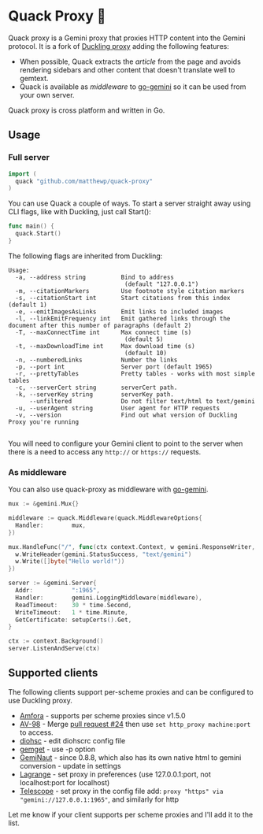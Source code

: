 # Quack Proxy 🦆

Quack proxy is a Gemini proxy that proxies HTTP content into the Gemini protocol. It is a fork of [Duckling proxy](https://github.com/LukeEmmet/duckling-proxy) adding the following features:

* When possible, Quack extracts the *article* from the page and avoids rendering sidebars and other content that doesn't translate well to gemtext.
* Quack is available as *middleware* to [go-gemini](https://git.sr.ht/~adnano/go-gemini) so it can be used from your own server.

Quack proxy is cross platform and written in Go.

## Usage

### Full server

```go
import (
  quack "github.com/matthewp/quack-proxy"
)
```

You can use Quack a couple of ways. To start a server straight away using CLI flags, like with Duckling, just call Start():

```go
func main() {
  quack.Start()
}
```

The following flags are inherited from Duckling:

```
Usage:
  -a, --address string          Bind to address
                                 (default "127.0.0.1")
  -m, --citationMarkers         Use footnote style citation markers
  -s, --citationStart int       Start citations from this index (default 1)
  -e, --emitImagesAsLinks       Emit links to included images
  -l, --linkEmitFrequency int   Emit gathered links through the document after this number of paragraphs (default 2)
  -T, --maxConnectTime int      Max connect time (s)
                                 (default 5)
  -t, --maxDownloadTime int     Max download time (s)
                                 (default 10)
  -n, --numberedLinks           Number the links
  -p, --port int                Server port (default 1965)
  -r, --prettyTables            Pretty tables - works with most simple tables
  -c, --serverCert string       serverCert path.
  -k, --serverKey string        serverKey path.
      --unfiltered              Do not filter text/html to text/gemini
  -u, --userAgent string        User agent for HTTP requests
  -v, --version                 Find out what version of Duckling Proxy you're running
  
```

You will need to configure your Gemini client to point to the server when there is a need to access any <code>http://</code> or <code>https://</code> requests.

### As middleware

You can also use quack-proxy as middleware with [go-gemini](https://git.sr.ht/~adnano/go-gemini).

```go
mux := &gemini.Mux{}

middleware := quack.Middleware(quack.MiddlewareOptions{
  Handler:        mux,
})

mux.HandleFunc("/", func(ctx context.Context, w gemini.ResponseWriter, r *gemini.Request) {
  w.WriteHeader(gemini.StatusSuccess, "text/gemini")
  w.Write([]byte("Hello world!"))
})

server := &gemini.Server{
  Addr:           ":1965",
  Handler:        gemini.LoggingMiddleware(middleware),
  ReadTimeout:    30 * time.Second,
  WriteTimeout:   1 * time.Minute,
  GetCertificate: setupCerts().Get,
}

ctx := context.Background()
server.ListenAndServe(ctx)
```

## Supported clients

The following clients support per-scheme proxies and can be configured to use Duckling proxy.

* [Amfora](https://github.com/makeworld-the-better-one/amfora) - supports per scheme proxies since v1.5.0
* [AV-98](https://tildegit.org/solderpunk/AV-98)  - Merge [pull request #24](https://tildegit.org/solderpunk/AV-98/pulls/24) then use `set http_proxy machine:port` to access. 
* [diohsc](https://repo.or.cz/diohsc.git) - edit diohscrc config file
* [gemget](https://github.com/makeworld-the-better-one/gemget) - use -p option
* [GemiNaut](https://github.com/LukeEmmet/GemiNaut) - since 0.8.8, which also has its own native html to gemini conversion - update in settings
* [Lagrange](https://git.skyjake.fi/skyjake/lagrange) - set proxy in preferences (use 127.0.0.1:port, not localhost:port for localhost)
* [Telescope](https://telescope.omarpolo.com/) - set proxy in the config file add: ```proxy "https" via "gemini://127.0.0.1:1965"```, and similarly for http

Let me know if your client supports per scheme proxies and I'll add it to the list.